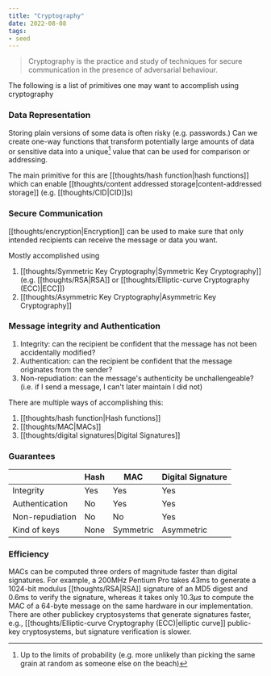 ```yaml
---
title: "Cryptography"
date: 2022-08-08
tags:
- seed
---
```


> Cryptography is the practice and study of techniques for secure communication in the presence of adversarial behaviour.

The following is a list of primitives one may want to accomplish using cryptography

### Data Representation
Storing plain versions of some data is often risky (e.g. passwords.) Can we create one-way functions that transform potentially large amounts of data or sensitive data into a unique[^1] value that can be used for comparison or addressing.

[^1]: Up to the limits of probability (e.g. more unlikely than picking the same grain at random as someone else on the beach)

The main primitive for this are [[thoughts/hash function|hash functions]] which can enable [[thoughts/content addressed storage|content-addressed storage]] (e.g. [[thoughts/CID|CID]]s)

### Secure Communication
[[thoughts/encryption|Encryption]] can be used to make sure that only intended recipients can receive the message or data you want.

Mostly accomplished using
1. [[thoughts/Symmetric Key Cryptography|Symmetric Key Cryptography]] (e.g. [[thoughts/RSA|RSA]] or [[thoughts/Elliptic-curve Cryptography (ECC)|ECC]])
2. [[thoughts/Asymmetric Key Cryptography|Asymmetric Key Cryptography]]

### Message integrity and Authentication
1. Integrity: can the recipient be confident that the message has not been accidentally modified?
2. Authentication: can the recipient be confident that the message originates from the sender?
3. Non-repudiation: can the message's authenticity be unchallengeable?  (i.e. if I send a message, I can't later  maintain I did not)

There are multiple ways of accomplishing this:
1. [[thoughts/hash function|Hash functions]]
2. [[thoughts/MAC|MACs]]
3. [[thoughts/digital signatures|Digital Signatures]]

### Guarantees

| |Hash|MAC|Digital Signature|
|---|---|---|---|
|Integrity|Yes|Yes|Yes|
|Authentication|No|Yes|Yes|
|Non-repudiation|No|No|Yes|
|Kind of keys|None|Symmetric|Asymmetric|

### Efficiency
MACs can be computed three orders of magnitude faster than digital signatures. For example, a 200MHz Pentium Pro takes 43ms to generate a 1024-bit modulus [[thoughts/RSA|RSA]] signature of an MD5 digest and 0.6ms to verify the signature, whereas it takes only 10.3$\mu s$ to compute the MAC of a 64-byte message on the same hardware in our implementation. There are other publickey cryptosystems that generate signatures faster, e.g.,
[[thoughts/Elliptic-curve Cryptography (ECC)|elliptic curve]] public-key cryptosystems, but signature verification is slower.

